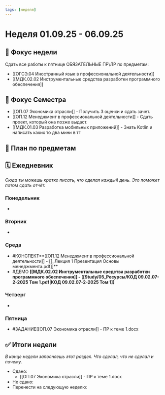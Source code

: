 ```yaml
---
tags: [неделя]
---
```

# Неделя 01.09.25 - 06.09.25

## 🎯 Фокус недели
Сдать все работы к пятнице
ОБЯЗАТЕЛЬНЫЕ ПР\ЛР по предметам:
- [[ОГСЭ.04 Иностранный язык в профессиональной деятельности]]
- [[МДК.02.02 Инструментальные средства разработки программного обеспечения]]


## 🎯 Фокус Семестра
- [[ОП.07 Экономика отрасли]] - Получить 3 оценки и сдать зачет.
- [[ОП.12 Менеджмент в профессиональной деятельности]] - Сдать проект, который она позже выдаст.
- [[МДК.01.03 Разработка мобильных приложений]] - Знать Kotlin и написать каких то два мини в тг
## 📝 План по предметам


## 🗓 Ежедневник
*Сюда ты можешь кратко писать, что сделал каждый день. Это поможет потом сдать отчёт.*

### Понедельник
-

### Вторник
-

### Среда
- #КОНСПЕКТ**[[ОП.12 Менеджмент в профессиональной деятельности]] - [[_Лекция 1 Презентация Основы менеджмента.pdf]]** 
- #ДЕМО **[[МДК.02.02 Инструментальные средства разработки программного обеспечения]] - [[Study/05_Ресурсы/КОД 09.02.07-2-2025 Том 1.pdf|КОД 09.02.07-2-2025 Том 1]]** 

### Четверг
-

### Пятница
- #ЗАДАНИЕ[[ОП.07 Экономика отрасли]] - ПР к теме 1.docx

## ✅ Итоги недели
*В конце недели заполняешь этот раздел. Что сделал, что не сделал и почему.*

- Сдано:
	- [[ОП.07 Экономика отрасли]] - ПР к теме 1.docx
- Не сдано:
- Перенести на следующую неделю: